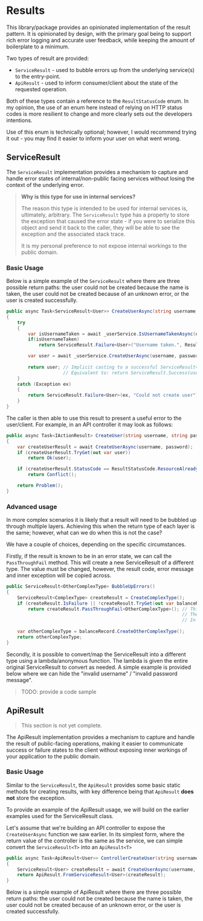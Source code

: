 # Results
This library/package provides an opinionated implementation of the result pattern. It is opinionated by design, with the 
primary goal being to support rich error logging and accurate user feedback, while keeping the amount of boilerplate to a minimum.

Two types of result are provided:
* `ServiceResult` - used to bubble errors up from the underlying service(s) to the entry-point.
* `ApiResult` - used to inform consumer/client about the state of the requested operation. 

Both of these types contain a reference to the `ResultStatusCode` enum. In my opinion, the use of an enum here instead of 
relying on HTTP status codes is more resilient to change and more clearly sets out the developers intentions.

Use of this enum is technically optional; however, I would recommend trying it out - you may find it easier to inform 
your user on what went wrong.

## ServiceResult
The `ServiceResult` implementation provides a mechanism to capture and handle error states of internal/non-public facing
services without losing the context of the underlying error.

> **Why is this type for use in internal services?**
> 
> The reason this type is intended to be used for internal services is, ultimately, arbitrary. The `ServiceResult` type 
> has a property to store the exception that caused the error state - if you were to serialize this object and send it back to
> the caller, they will be able to see the exception and the associated stack trace.
>
> It is my personal preference to not expose internal workings to the public domain.


### Basic Usage
Below is a simple example of the `ServiceResult` where there are three possible return paths:
the user could not be created because the name is taken, the user could not be created because of an unknown error,
or the user is created successfully.
```csharp
public async Task<ServiceResult<User>> CreateUserAsync(string username, string password)
{
    try
    {
        var isUsernameTaken = await _userService.IsUsernameTakenAsync(username);
        if(isUsernameTaken)
            return ServiceResult.Failure<User>("Username taken.", ResultStatusCode.ResourceAlreadyExists);

        var user = await _userService.CreateUserAsync(username, password);
        
        return user; // Implicit casting to a successful ServiceResult<User>
                     // Equivalent to: return ServiceResult.Success(user);
    }
    catch (Exception ex)
    {
        return ServiceResult.Failure<User>(ex, "Could not create user");
    }
}
```

The caller is then able to use this result to present a useful error to the user/client. For example, in an API controller
it may look as follows:
```csharp
public async Task<IActionResult> CreateUser(string username, string password)
{
    var createUserResult = await CreateUserAsync(username, password);
    if (createUserResult.TryGet(out var user))
        return Ok(user);

    if (createUserResult.StatusCode == ResultStatusCode.ResourceAlreadyExists)
        return Conflict();

    return Problem();
}
```

### Advanced usage
In more complex scenarios it is likely that a result will need to be bubbled up through multiple layers.
Achieving this when the return type of each layer is the same; however, what can we do when this is not the case?

We have a couple of choices, depending on the specific circumstances. 

Firstly, if the result is known to be in an error state, we can call the `PassThroughFail` method. 
This will create a new ServiceResult of a different type. The value must be changed, however, the result code, 
error message and inner exception will be copied across.

```csharp
public ServiceResult<OtherComplexType> BubbleUpErrors()
{
    ServiceResult<ComplexType> createResult = CreateComplexType();
    if (createResult.IsFailure || !createResult.TryGet(out var balanceRecord))
        return createResult.PassThroughFail<OtherComplexType>(); // This will create a new ServiceResult<OtherComplexType>
                                                                 // The value will be set to default value for the type provided.
                                                                 // In this case, null.
                                                                     
    var otherComplexType = balanceRecord.CreateOtherComplexType();
    return otherComplexType;
}
```

Secondly, it is possible to convert/map the ServiceResult<T> into a different type using a lambda/anonymous function.
The lambda is given the entire original ServiceResult to convert as needed. A simple example is provided below where we can 
hide the "invalid username" / "invalid password message".

> TODO: provide a code sample


## ApiResult
> This section is not yet complete.


The ApiResult implementation provides a mechanism to capture and handle the result of public-facing operations,
making it easier to communicate success or failure states to the client without exposing inner workings of your application
to the public domain.

### Basic Usage
Similar to the `ServiceResult`, the `ApiResult` provides some basic static methods for creating results, with key difference
being that `ApiResult` **does not** store the exception.

To provide an example of the ApiResult usage, we will build on the earlier examples used for the ServiceResult class.

Let's assume that we're building an API controller to expose the `CreateUserAsync` function we saw earlier. 
In its simplest form, where the return value of the controller is the same as the service, we can simple convert the
`ServiceResult<T>` into an `ApiResult<T>`
```csharp
public async Task<ApiResult<User>> ControllerCreateUser(string username, string password)
{
    ServiceResult<User> createResult = await CreateUserAsync(username, password);
    return ApiResult.FromServiceResult<User>(createResult);
}
```

Below is a simple example of ApiResult where there are three possible return paths: the user could not be created because the name is taken, the user could not be created because of an unknown error, or the user is created successfully.